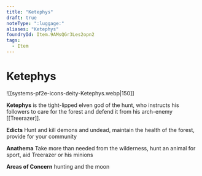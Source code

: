 ```yaml
---
title: "Ketephys"
draft: true
noteType: ":luggage:"
aliases: "Ketephys"
foundryId: Item.9AMsQGr3Les2opn2
tags:
  - Item
---
```


# Ketephys
![[systems-pf2e-icons-deity-Ketephys.webp|150]]

**Ketephys** is the tight-lipped elven god of the hunt, who instructs his followers to care for the forest and defend it from his arch-enemy [[Treerazer]].

**Edicts** Hunt and kill demons and undead, maintain the health of the forest, provide for your community

**Anathema** Take more than needed from the wilderness, hunt an animal for sport, aid Treerazer or his minions

**Areas of Concern** hunting and the moon
